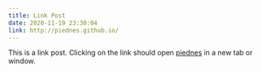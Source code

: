 ```yaml
---
title: Link Post
date: 2020-11-19 23:30:04
link: http://piednes.github.io/
---
```


This is a link post. Clicking on the link should open [piednes](http://piednes.github.io/) in a new tab or window.
